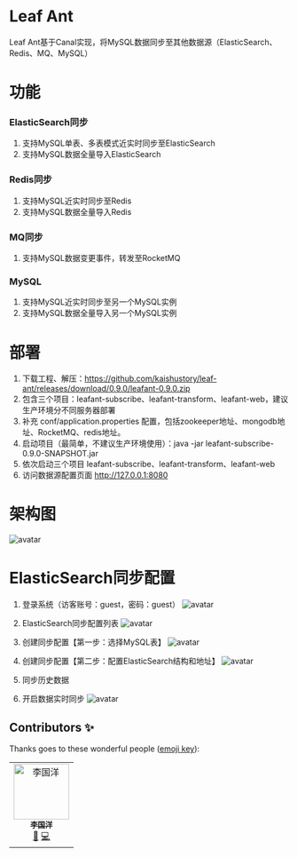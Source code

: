 # Leaf Ant
Leaf Ant基于Canal实现，将MySQL数据同步至其他数据源（ElasticSearch、Redis、MQ、MySQL）
# 功能
### ElasticSearch同步
1. 支持MySQL单表、多表模式近实时同步至ElasticSearch
2. 支持MySQL数据全量导入ElasticSearch
### Redis同步
1. 支持MySQL近实时同步至Redis
2. 支持MySQL数据全量导入Redis
### MQ同步
1. 支持MySQL数据变更事件，转发至RocketMQ
### MySQL
1. 支持MySQL近实时同步至另一个MySQL实例
2. 支持MySQL数据全量导入另一个MySQL实例
# 部署
1. 下载工程、解压：https://github.com/kaishustory/leaf-ant/releases/download/0.9.0/leafant-0.9.0.zip
2. 包含三个项目：leafant-subscribe、leafant-transform、leafant-web，建议生产环境分不同服务器部署
3. 补充 conf/application.properties 配置，包括zookeeper地址、mongodb地址、RocketMQ、redis地址。
4. 启动项目（最简单，不建议生产环境使用）：java -jar leafant-subscribe-0.9.0-SNAPSHOT.jar
5. 依次启动三个项目 leafant-subscribe、leafant-transform、leafant-web
6. 访问数据源配置页面 http://127.0.0.1:8080
# 架构图
![avatar](https://raw.githubusercontent.com/kaishustory/leaf-ant/master/.material/数据同步方案-数据同步流程.png)
# ElasticSearch同步配置
1. 登录系统（访客账号：guest，密码：guest）
![avatar](https://raw.githubusercontent.com/kaishustory/leaf-ant/master/.material/1.%20登录页面.png)

2. ElasticSearch同步配置列表
![avatar](https://raw.githubusercontent.com/kaishustory/leaf-ant/master/.material/2.%20ElasticSearch配置列表.png)

3. 创建同步配置【第一步：选择MySQL表】
![avatar](https://raw.githubusercontent.com/kaishustory/leaf-ant/master/.material/3.%20选择MySQL数据表.png)

4. 创建同步配置【第二步：配置ElasticSearch结构和地址】
![avatar](https://raw.githubusercontent.com/kaishustory/leaf-ant/master/.material/4.%20配置ElasticSearch结构.png)

5. 同步历史数据
6. 开启数据实时同步
![avatar](https://raw.githubusercontent.com/kaishustory/leaf-ant/master/.material/5.%20依次初始化和开启同步.png)



## Contributors ✨

Thanks goes to these wonderful people ([emoji key](https://allcontributors.org/docs/en/emoji-key)):

<!-- ALL-CONTRIBUTORS-LIST:START - Do not remove or modify this section -->
<!-- prettier-ignore -->
<table>
  <tr>
    <td align="center"><a href="https://github.com/liguoyangik"><img src="https://avatars3.githubusercontent.com/u/55503412?v=4" width="100px;" alt="李国洋"/><br /><sub><b>李国洋</b></sub></a><br /><a href="#design-liguoyangik" title="Design">🎨</a> <a href="https://github.com/kaishustory/leaf-ant/commits?author=liguoyangik" title="Code">💻</a></td>
  </tr>
</table>

<!-- ALL-CONTRIBUTORS-LIST:END -->

